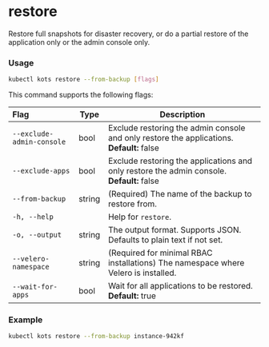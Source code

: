 # restore

Restore full snapshots for disaster recovery, or do a partial restore of the application only or the admin console only.

### Usage

```bash
kubectl kots restore --from-backup [flags]
```

This command supports the following flags:

| Flag                        | Type   | Description                                                                                   |
| :-------------------------- | ------ | --------------------------------------------------------------------------------------------- |
| `--exclude-admin-console`   | bool   | Exclude restoring the admin console and only restore the applications. **Default:** false |
| `--exclude-apps`            | bool   | Exclude restoring the applications and only restore the admin console. **Default:** false |
| `--from-backup`             | string | (Required) The name of the backup to restore from. |
| `-h, --help`                |        | Help for `restore`.                                                                              |
| `-o, --output`              | string | The output format. Supports JSON. Defaults to plain text if not set. |
| `--velero-namespace`        | string | (Required for minimal RBAC installations) The namespace where Velero is installed. |
| `--wait-for-apps`           | bool   | Wait for all applications to be restored. **Default:** true |

### Example

```bash
kubectl kots restore --from-backup instance-942kf
```
